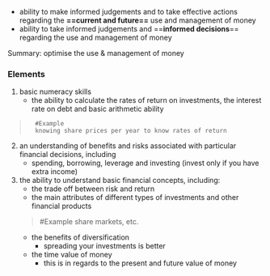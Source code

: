 - ability to make informed judgements and to take effective actions regarding the **==current and future==** use and management of money
- ability to take informed judgements and ==**informed decisions**== regarding the use and management of money

Summary: optimise the use & management of money

### Elements
1. basic numeracy skills
	- the ability to calculate the rates of return on investments, the interest rate on debt and basic arithmetic ability
>		#Example 
>		knowing share prices per year to know rates of return
2. an understanding of benefits and risks associated with particular financial decisions, including
	- spending, borrowing, leverage and investing (invest only if you have extra income)
3. the ability to understand basic financial concepts, including:
	- the trade off between risk and return
	- the main attributes of different types of investments and other financial products
	>	#Example 
	>	share markets, etc.
	- the benefits of diversification
		- spreading your investments is better
	- the time value of money
		- this is in regards to the present and future value of money


